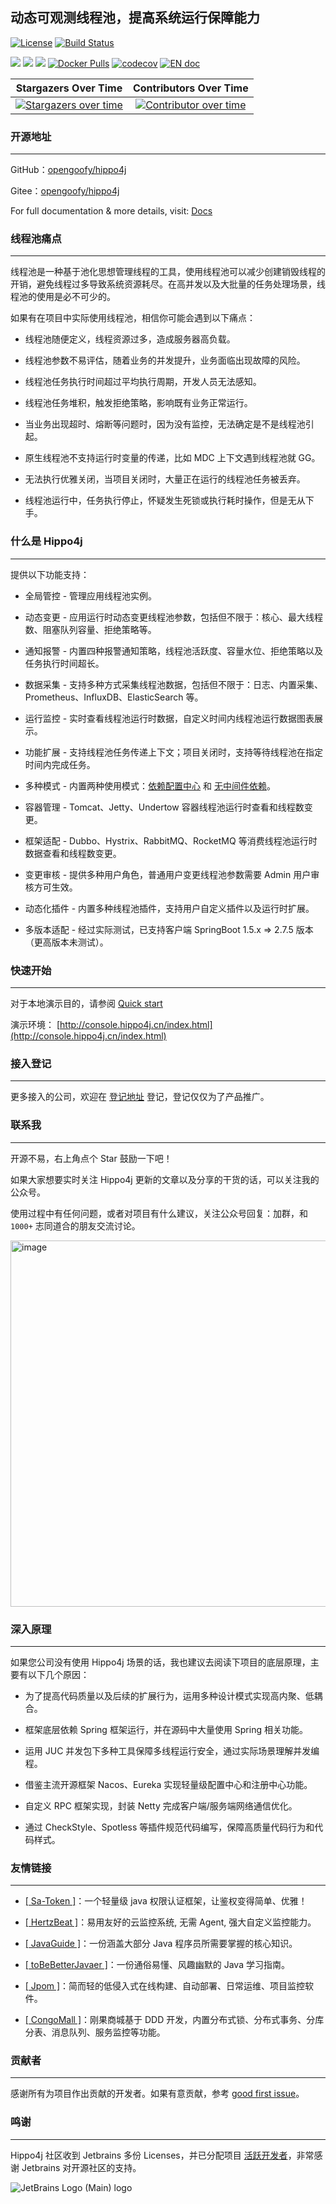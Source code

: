 
## 动态可观测线程池，提高系统运行保障能力


[![License](https://img.shields.io/badge/license-Apache--2.0-blue.svg)](http://www.apache.org/licenses/LICENSE-2.0)
[![Build Status](https://github.com/opengoofy/hippo4j/actions/workflows/ci.yml/badge.svg?event=push)](https://github.com/opengoofy.hippo4j)

![](https://img.shields.io/github/stars/opengoofy/hippo4j?color=5470c6)
![](https://img.shields.io/github/forks/opengoofy/hippo4j?color=3ba272)
![](https://img.shields.io/github/contributors/opengoofy/hippo4j)
[![Docker Pulls](https://img.shields.io/docker/pulls/hippo4j/hippo4j-server.svg?label=docker%20pulls&color=fac858)](https://store.docker.com/community/images/hippo4j/hippo4j-server)
[![codecov](https://codecov.io/gh/opengoofy/hippo4j/branch/develop/graph/badge.svg?token=WBUVJN107I)](https://codecov.io/gh/opengoofy/hippo4j)
[![EN doc](https://img.shields.io/badge/readme-English-orange.svg)](https://github.com/opengoofy/hippo4j/blob/develop/README-EN.md)

| **Stargazers Over Time**                                                                                              | **Contributors Over Time**                                                                                                                                                                                                                       |
|:---------------------------------------------------------------------------------------------------------------------:|:------------------------------------------------------------------------------------------------------------------------------------------------------------------------------------------------------------------------------------------------:|
| [![Stargazers over time](https://api.star-history.com/svg?repos=opengoofy/hippo4j&type=Date)](https://api.star-history.com/svg?repos=opengoofy/hippo4j&type=Date) | [![Contributor over time](https://contributor-graph-api.apiseven.com/contributors-svg?chart=contributorOverTime&repo=opengoofy/hippo4j)](https://www.apiseven.com/en/contributor-graph?chart=contributorOverTime&repo=opengoofy/hippo4j) |

### 开源地址

---

GitHub：[opengoofy/hippo4j](https://github.com/opengoofy/hippo4j)

Gitee：[opengoofy/hippo4j](https://gitee.com/magestack/hippo4j)

For full documentation & more details, visit: [Docs](https://www.hippo4j.cn)

### 线程池痛点

---

线程池是一种基于池化思想管理线程的工具，使用线程池可以减少创建销毁线程的开销，避免线程过多导致系统资源耗尽。在高并发以及大批量的任务处理场景，线程池的使用是必不可少的。

如果有在项目中实际使用线程池，相信你可能会遇到以下痛点：

- 线程池随便定义，线程资源过多，造成服务器高负载。

- 线程池参数不易评估，随着业务的并发提升，业务面临出现故障的风险。
- 线程池任务执行时间超过平均执行周期，开发人员无法感知。
- 线程池任务堆积，触发拒绝策略，影响既有业务正常运行。
- 当业务出现超时、熔断等问题时，因为没有监控，无法确定是不是线程池引起。
- 原生线程池不支持运行时变量的传递，比如 MDC 上下文遇到线程池就 GG。
- 无法执行优雅关闭，当项目关闭时，大量正在运行的线程池任务被丢弃。
- 线程池运行中，任务执行停止，怀疑发生死锁或执行耗时操作，但是无从下手。

### 什么是 Hippo4j

---

提供以下功能支持：

- 全局管控 - 管理应用线程池实例。

- 动态变更 - 应用运行时动态变更线程池参数，包括但不限于：核心、最大线程数、阻塞队列容量、拒绝策略等。
- 通知报警 - 内置四种报警通知策略，线程池活跃度、容量水位、拒绝策略以及任务执行时间超长。
- 数据采集 - 支持多种方式采集线程池数据，包括但不限于：日志、内置采集、Prometheus、InfluxDB、ElasticSearch 等。
- 运行监控 - 实时查看线程池运行时数据，自定义时间内线程池运行数据图表展示。
- 功能扩展 - 支持线程池任务传递上下文；项目关闭时，支持等待线程池在指定时间内完成任务。
- 多种模式 - 内置两种使用模式：[依赖配置中心](https://hippo4j.cn/docs/user_docs/getting_started/config/hippo4j-config-start) 和 [无中间件依赖](https://hippo4j.cn/docs/user_docs/getting_started/server/hippo4j-server-start)。
- 容器管理 - Tomcat、Jetty、Undertow 容器线程池运行时查看和线程数变更。
- 框架适配 - Dubbo、Hystrix、RabbitMQ、RocketMQ 等消费线程池运行时数据查看和线程数变更。
- 变更审核 - 提供多种用户角色，普通用户变更线程池参数需要 Admin 用户审核方可生效。
- 动态化插件 - 内置多种线程池插件，支持用户自定义插件以及运行时扩展。
- 多版本适配 - 经过实际测试，已支持客户端 SpringBoot 1.5.x => 2.7.5 版本（更高版本未测试）。

### 快速开始

---

对于本地演示目的，请参阅 [Quick start](https://hippo4j.cn/docs/user_docs/user_guide/quick-start)

演示环境： [http://console.hippo4j.cn/index.html](http://console.hippo4j.cn/index.html)

### 接入登记

---

更多接入的公司，欢迎在 [登记地址](https://github.com/opengoofy/hippo4j/issues/13) 登记，登记仅仅为了产品推广。

### 联系我

---

开源不易，右上角点个 Star 鼓励一下吧！

如果大家想要实时关注 Hippo4j 更新的文章以及分享的干货的话，可以关注我的公众号。

使用过程中有任何问题，或者对项目有什么建议，关注公众号回复：加群，和 `1000+` 志同道合的朋友交流讨论。

<img width="586" alt="image" src="https://user-images.githubusercontent.com/77398366/225888779-367f42a6-8401-4867-8e80-44214e1d17c1.png">


### 深入原理

---

如果您公司没有使用 Hippo4j 场景的话，我也建议去阅读下项目的底层原理，主要有以下几个原因：

- 为了提高代码质量以及后续的扩展行为，运用多种设计模式实现高内聚、低耦合。

- 框架底层依赖 Spring 框架运行，并在源码中大量使用 Spring 相关功能。
- 运用 JUC 并发包下多种工具保障多线程运行安全，通过实际场景理解并发编程。
- 借鉴主流开源框架 Nacos、Eureka 实现轻量级配置中心和注册中心功能。
- 自定义 RPC 框架实现，封装 Netty 完成客户端/服务端网络通信优化。
- 通过 CheckStyle、Spotless 等插件规范代码编写，保障高质量代码行为和代码样式。

### 友情链接

---

- [[ Sa-Token ]](https://github.com/dromara/sa-token)：一个轻量级 java 权限认证框架，让鉴权变得简单、优雅！  

- [[ HertzBeat ]](https://github.com/dromara/hertzbeat)：易用友好的云监控系统, 无需 Agent, 强大自定义监控能力。   
- [[ JavaGuide ]](https://github.com/Snailclimb/JavaGuide)：一份涵盖大部分 Java 程序员所需要掌握的核心知识。
- [[ toBeBetterJavaer ]](https://github.com/itwanger/toBeBetterJavaer)：一份通俗易懂、风趣幽默的 Java 学习指南。
- [[ Jpom ]](https://gitee.com/dromara/Jpom)：简而轻的低侵入式在线构建、自动部署、日常运维、项目监控软件。
- [[ CongoMall ]](https://sourl.cn/VERS4y)：刚果商城基于 DDD 开发，内置分布式锁、分布式事务、分库分表、消息队列、服务监控等功能。

### 贡献者

---

感谢所有为项目作出贡献的开发者。如果有意贡献，参考 [good first issue](https://github.com/opengoofy/hippo4j/issues?q=is%3Aopen+is%3Aissue+label%3A%22good+first+issue%22)。

<!-- readme: contributors -start -->

<!-- readme: contributors -end -->

### 鸣谢

---

Hippo4j 社区收到 Jetbrains 多份 Licenses，并已分配项目 [活跃开发者](https://hippo4j.cn/team)，非常感谢 Jetbrains 对开源社区的支持。

![JetBrains Logo (Main) logo](https://resources.jetbrains.com/storage/products/company/brand/logos/jb_beam.svg)
